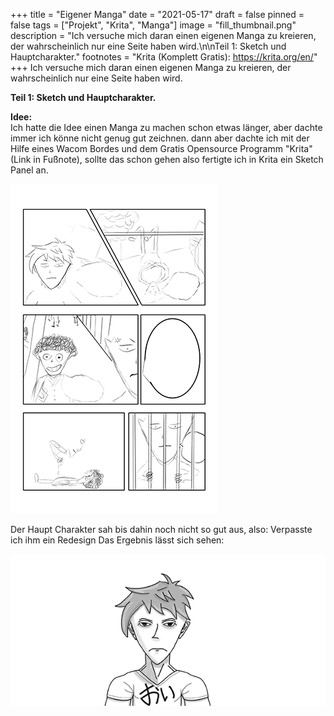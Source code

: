 +++
title = "Eigener Manga"
date = "2021-05-17"
draft = false
pinned = false
tags = ["Projekt", "Krita", "Manga"]
image = "fill_thumbnail.png"
description = "Ich versuche mich daran einen eigenen Manga zu kreieren, der wahrscheinlich nur eine Seite haben wird.\n\nTeil 1: Sketch und Hauptcharakter."
footnotes = "Krita (Komplett Gratis): https://krita.org/en/"
+++
Ich versuche mich daran einen eigenen Manga zu kreieren, der wahrscheinlich nur eine Seite haben wird. 

**Teil 1: Sketch und Hauptcharakter.**

**Idee:**\
Ich hatte die Idee einen Manga zu machen schon etwas länger, aber dachte immer ich könne nicht genug gut zeichnen. dann aber dachte ich mit der Hilfe eines Wacom Bordes und dem Gratis Opensource Programm "Krita" (Link in Fußnote), sollte das schon gehen also fertigte ich in Krita ein Sketch Panel an. 

![Skizze erstes Panel](panel-1.png)

Der Haupt Charakter sah bis dahin noch nicht so gut aus, also: Verpasste ich ihm ein Redesign Das Ergebnis lässt sich sehen:

![](fill-blog.png)